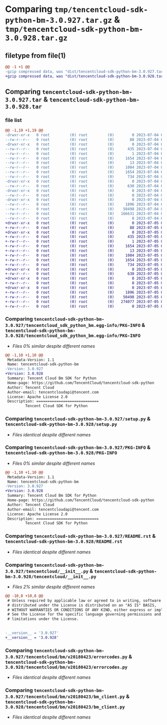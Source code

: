 # Comparing `tmp/tencentcloud-sdk-python-bm-3.0.927.tar.gz` & `tmp/tencentcloud-sdk-python-bm-3.0.928.tar.gz`

## filetype from file(1)

```diff
@@ -1 +1 @@
-gzip compressed data, was "dist/tencentcloud-sdk-python-bm-3.0.927.tar", last modified: Tue Jul  4 00:15:34 2023, max compression
+gzip compressed data, was "dist/tencentcloud-sdk-python-bm-3.0.928.tar", last modified: Wed Jul  5 00:19:30 2023, max compression
```

## Comparing `tencentcloud-sdk-python-bm-3.0.927.tar` & `tencentcloud-sdk-python-bm-3.0.928.tar`

### file list

```diff
@@ -1,19 +1,19 @@
-drwxr-xr-x   0 root         (0) root         (0)        0 2023-07-04 00:15:34.000000 tencentcloud-sdk-python-bm-3.0.927/
--rw-r--r--   0 root         (0) root         (0)       88 2023-07-04 00:15:34.000000 tencentcloud-sdk-python-bm-3.0.927/setup.cfg
-drwxr-xr-x   0 root         (0) root         (0)        0 2023-07-04 00:15:34.000000 tencentcloud-sdk-python-bm-3.0.927/tencentcloud_sdk_python_bm.egg-info/
--rw-r--r--   0 root         (0) root         (0)      435 2023-07-04 00:15:34.000000 tencentcloud-sdk-python-bm-3.0.927/tencentcloud_sdk_python_bm.egg-info/SOURCES.txt
--rw-r--r--   0 root         (0) root         (0)        1 2023-07-04 00:15:34.000000 tencentcloud-sdk-python-bm-3.0.927/tencentcloud_sdk_python_bm.egg-info/dependency_links.txt
--rw-r--r--   0 root         (0) root         (0)     1654 2023-07-04 00:15:34.000000 tencentcloud-sdk-python-bm-3.0.927/tencentcloud_sdk_python_bm.egg-info/PKG-INFO
--rw-r--r--   0 root         (0) root         (0)       13 2023-07-04 00:15:34.000000 tencentcloud-sdk-python-bm-3.0.927/tencentcloud_sdk_python_bm.egg-info/top_level.txt
--rw-r--r--   0 root         (0) root         (0)     1004 2023-07-04 00:15:34.000000 tencentcloud-sdk-python-bm-3.0.927/setup.py
--rw-r--r--   0 root         (0) root         (0)     1654 2023-07-04 00:15:34.000000 tencentcloud-sdk-python-bm-3.0.927/PKG-INFO
--rw-r--r--   0 root         (0) root         (0)      734 2023-07-04 00:15:34.000000 tencentcloud-sdk-python-bm-3.0.927/README.rst
-drwxr-xr-x   0 root         (0) root         (0)        0 2023-07-04 00:15:34.000000 tencentcloud-sdk-python-bm-3.0.927/tencentcloud/
--rw-r--r--   0 root         (0) root         (0)      630 2023-07-04 00:15:34.000000 tencentcloud-sdk-python-bm-3.0.927/tencentcloud/__init__.py
-drwxr-xr-x   0 root         (0) root         (0)        0 2023-07-04 00:15:34.000000 tencentcloud-sdk-python-bm-3.0.927/tencentcloud/bm/
--rw-r--r--   0 root         (0) root         (0)        0 2023-07-04 00:15:34.000000 tencentcloud-sdk-python-bm-3.0.927/tencentcloud/bm/__init__.py
-drwxr-xr-x   0 root         (0) root         (0)        0 2023-07-04 00:15:34.000000 tencentcloud-sdk-python-bm-3.0.927/tencentcloud/bm/v20180423/
--rw-r--r--   0 root         (0) root         (0)     1896 2023-07-04 00:15:34.000000 tencentcloud-sdk-python-bm-3.0.927/tencentcloud/bm/v20180423/errorcodes.py
--rw-r--r--   0 root         (0) root         (0)    50498 2023-07-04 00:15:34.000000 tencentcloud-sdk-python-bm-3.0.927/tencentcloud/bm/v20180423/bm_client.py
--rw-r--r--   0 root         (0) root         (0)   166631 2023-07-04 00:15:34.000000 tencentcloud-sdk-python-bm-3.0.927/tencentcloud/bm/v20180423/models.py
--rw-r--r--   0 root         (0) root         (0)        0 2023-07-04 00:15:34.000000 tencentcloud-sdk-python-bm-3.0.927/tencentcloud/bm/v20180423/__init__.py
+drwxr-xr-x   0 root         (0) root         (0)        0 2023-07-05 00:19:30.000000 tencentcloud-sdk-python-bm-3.0.928/
+-rw-r--r--   0 root         (0) root         (0)       88 2023-07-05 00:19:30.000000 tencentcloud-sdk-python-bm-3.0.928/setup.cfg
+drwxr-xr-x   0 root         (0) root         (0)        0 2023-07-05 00:19:30.000000 tencentcloud-sdk-python-bm-3.0.928/tencentcloud_sdk_python_bm.egg-info/
+-rw-r--r--   0 root         (0) root         (0)      435 2023-07-05 00:19:30.000000 tencentcloud-sdk-python-bm-3.0.928/tencentcloud_sdk_python_bm.egg-info/SOURCES.txt
+-rw-r--r--   0 root         (0) root         (0)        1 2023-07-05 00:19:30.000000 tencentcloud-sdk-python-bm-3.0.928/tencentcloud_sdk_python_bm.egg-info/dependency_links.txt
+-rw-r--r--   0 root         (0) root         (0)     1654 2023-07-05 00:19:30.000000 tencentcloud-sdk-python-bm-3.0.928/tencentcloud_sdk_python_bm.egg-info/PKG-INFO
+-rw-r--r--   0 root         (0) root         (0)       13 2023-07-05 00:19:30.000000 tencentcloud-sdk-python-bm-3.0.928/tencentcloud_sdk_python_bm.egg-info/top_level.txt
+-rw-r--r--   0 root         (0) root         (0)     1004 2023-07-05 00:19:30.000000 tencentcloud-sdk-python-bm-3.0.928/setup.py
+-rw-r--r--   0 root         (0) root         (0)     1654 2023-07-05 00:19:30.000000 tencentcloud-sdk-python-bm-3.0.928/PKG-INFO
+-rw-r--r--   0 root         (0) root         (0)      734 2023-07-05 00:19:30.000000 tencentcloud-sdk-python-bm-3.0.928/README.rst
+drwxr-xr-x   0 root         (0) root         (0)        0 2023-07-05 00:19:30.000000 tencentcloud-sdk-python-bm-3.0.928/tencentcloud/
+-rw-r--r--   0 root         (0) root         (0)      630 2023-07-05 00:19:30.000000 tencentcloud-sdk-python-bm-3.0.928/tencentcloud/__init__.py
+drwxr-xr-x   0 root         (0) root         (0)        0 2023-07-05 00:19:30.000000 tencentcloud-sdk-python-bm-3.0.928/tencentcloud/bm/
+-rw-r--r--   0 root         (0) root         (0)        0 2023-07-05 00:19:30.000000 tencentcloud-sdk-python-bm-3.0.928/tencentcloud/bm/__init__.py
+drwxr-xr-x   0 root         (0) root         (0)        0 2023-07-05 00:19:30.000000 tencentcloud-sdk-python-bm-3.0.928/tencentcloud/bm/v20180423/
+-rw-r--r--   0 root         (0) root         (0)     1896 2023-07-05 00:19:30.000000 tencentcloud-sdk-python-bm-3.0.928/tencentcloud/bm/v20180423/errorcodes.py
+-rw-r--r--   0 root         (0) root         (0)    50498 2023-07-05 00:19:30.000000 tencentcloud-sdk-python-bm-3.0.928/tencentcloud/bm/v20180423/bm_client.py
+-rw-r--r--   0 root         (0) root         (0)   274077 2023-07-05 00:19:30.000000 tencentcloud-sdk-python-bm-3.0.928/tencentcloud/bm/v20180423/models.py
+-rw-r--r--   0 root         (0) root         (0)        0 2023-07-05 00:19:30.000000 tencentcloud-sdk-python-bm-3.0.928/tencentcloud/bm/v20180423/__init__.py
```

### Comparing `tencentcloud-sdk-python-bm-3.0.927/tencentcloud_sdk_python_bm.egg-info/PKG-INFO` & `tencentcloud-sdk-python-bm-3.0.928/tencentcloud_sdk_python_bm.egg-info/PKG-INFO`

 * *Files 0% similar despite different names*

```diff
@@ -1,10 +1,10 @@
 Metadata-Version: 1.1
 Name: tencentcloud-sdk-python-bm
-Version: 3.0.927
+Version: 3.0.928
 Summary: Tencent Cloud Bm SDK for Python
 Home-page: https://github.com/TencentCloud/tencentcloud-sdk-python
 Author: Tencent Cloud
 Author-email: tencentcloudapi@tencent.com
 License: Apache License 2.0
 Description: ============================
         Tencent Cloud SDK for Python
```

### Comparing `tencentcloud-sdk-python-bm-3.0.927/setup.py` & `tencentcloud-sdk-python-bm-3.0.928/setup.py`

 * *Files identical despite different names*

### Comparing `tencentcloud-sdk-python-bm-3.0.927/PKG-INFO` & `tencentcloud-sdk-python-bm-3.0.928/PKG-INFO`

 * *Files 0% similar despite different names*

```diff
@@ -1,10 +1,10 @@
 Metadata-Version: 1.1
 Name: tencentcloud-sdk-python-bm
-Version: 3.0.927
+Version: 3.0.928
 Summary: Tencent Cloud Bm SDK for Python
 Home-page: https://github.com/TencentCloud/tencentcloud-sdk-python
 Author: Tencent Cloud
 Author-email: tencentcloudapi@tencent.com
 License: Apache License 2.0
 Description: ============================
         Tencent Cloud SDK for Python
```

### Comparing `tencentcloud-sdk-python-bm-3.0.927/README.rst` & `tencentcloud-sdk-python-bm-3.0.928/README.rst`

 * *Files identical despite different names*

### Comparing `tencentcloud-sdk-python-bm-3.0.927/tencentcloud/__init__.py` & `tencentcloud-sdk-python-bm-3.0.928/tencentcloud/__init__.py`

 * *Files 2% similar despite different names*

```diff
@@ -10,8 +10,8 @@
 # Unless required by applicable law or agreed to in writing, software
 # distributed under the License is distributed on an "AS IS" BASIS,
 # WITHOUT WARRANTIES OR CONDITIONS OF ANY KIND, either express or implied.
 # See the License for the specific language governing permissions and
 # limitations under the License.
 
 
-__version__ = '3.0.927'
+__version__ = '3.0.928'
```

### Comparing `tencentcloud-sdk-python-bm-3.0.927/tencentcloud/bm/v20180423/errorcodes.py` & `tencentcloud-sdk-python-bm-3.0.928/tencentcloud/bm/v20180423/errorcodes.py`

 * *Files identical despite different names*

### Comparing `tencentcloud-sdk-python-bm-3.0.927/tencentcloud/bm/v20180423/bm_client.py` & `tencentcloud-sdk-python-bm-3.0.928/tencentcloud/bm/v20180423/bm_client.py`

 * *Files identical despite different names*


